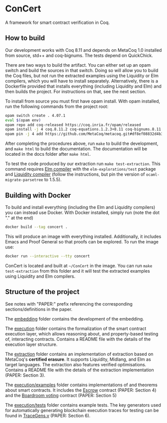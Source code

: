 # ConCert

A framework for smart contract verification in Coq.

## How to build

Our development works with Coq 8.11 and depends on MetaCoq 1.0 installed from source, std++ and
coq-bignums. The tests depend on QuickChick.

There are two ways to build the artifact. You can either set up an opam switch and build the sources
in that switch. Doing so will allow you to build the Coq files, but not run the extracted examples
using the Liquidity or Elm compilers, which you will have to install separately. Alternatively,
there is a Dockerfile provided that installs everything (including Liquidity and Elm) and then
builds the project. For instructions on that, see the next section.

To install from source you must first have opam install. With opam installed, run the following
commands from the project root:

```bash
opam switch create . 4.07.1
eval $(opam env)
opam repo add coq-released https://coq.inria.fr/opam/released
opam install -j 4 coq.8.11.2 coq-equations.1.2.3+8.11 coq-bignums.8.11.0 coq-stdpp.1.4.0 coq-ext-lib.0.11.2 coq-quickchick.1.3.2
opam pin -j 4 add https://github.com/MetaCoq/metacoq.git#df8ef08832d4b30f1b354a8e751cdaf154d0b9a0
```

After completing the procedures above, run `make` to build the development, and `make html` to build
the documentation. The documentation will be located in the docs folder after `make html`.

To test the code produced by our extraction run `make test-extraction`. This command requires [Elm
compiler](https://guide.elm-lang.org/install/elm.html) with the `elm-explorations/test` package and
[Liquidity compiler](https://www.liquidity-lang.org/doc/installation/index.html) (follow the
instructions, but pin the version of `ocaml-migrate-parsetree` to 1.5.5).

## Building with Docker

To build and install everything (including the Elm and Liquidity compilers) you can instead use
Docker. With Docker installed, simply run (note the dot "." at the end)

```bash
docker build --tag concert .
```

This will produce an image with everything installed. Additionally, it includes Emacs and Proof
General so that proofs can be explored. To run the image use:
```bash
docker run --interactive --tty concert
```

ConCert is located and built at `~/ConCert` in the image. You can run `make test-extraction` from
this folder and it will test the extracted examples using Liquidity and Elm compilers.

## Structure of the project

See notes with "PAPER:" prefix referencing the corresponding sections/definitions in the paper.

The [embedding](embedding/) folder contains the development of the embedding.

The [execution](execution/) folder contains the formalization of the smart contract execution layer,
which allows reasoning about, and property-based testing of, interacting contracts. Contains a
README file with the details of the execution layer structure.

The [extraction](extraction/) folder contains an implementation of extraction based on MetaCoq's
**certified erasure**.  It supports Liquidity, Midlang, and Elm as target languages. The extraction
also features verified optimisations. Contains a README file with the details of the extraction
implementation (PAPER: Section 3).

The [execution/examples](execution/examples) folder contains implementations of and theorems about
smart contracts.  It includes the [Escrow](execution/examples/Escrow.v) contract (PAPER: Section 4)
and the [Boardroom voting](execution/examples/BoardroomVoting.v) contract (PAPER: Section 5)

The [execution/tests](execution/tests) folder contains example tests. The key generators used for
automatically generating blockchain execution traces for testing can be found in
[TraceGens.v](execution/tests/TraceGens.v) (PAPER: Section 6).
